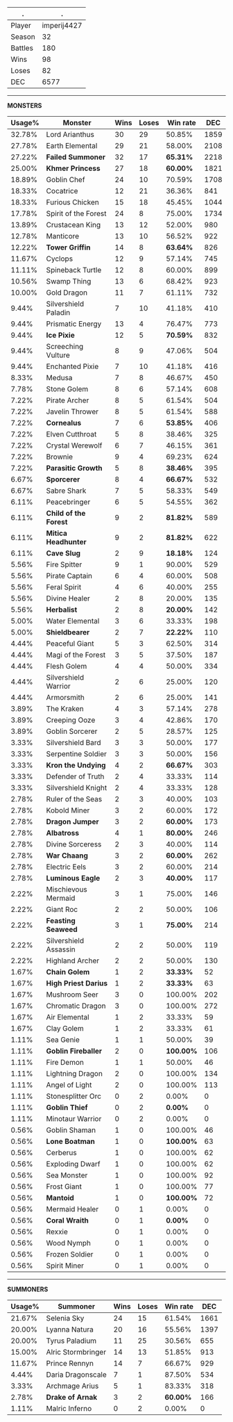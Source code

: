 .|.
|-|-
Player|imperij4427
Season|32
Battles|180
Wins|98
Loses|82
DEC|6577

---
**MONSTERS**

Usage%|Monster|Wins|Loses|Win rate|DEC|
-|-|-|-|-|-|
32.78%|Lord Arianthus|30|29|50.85%|1859|
27.78%|Earth Elemental|29|21|58.00%|2108|
27.22%|**Failed Summoner**|32|17|**65.31%**|2218|
25.00%|**Khmer Princess**|27|18|**60.00%**|1821|
18.89%|Goblin Chef|24|10|70.59%|1708|
18.33%|Cocatrice|12|21|36.36%|841|
18.33%|Furious Chicken|15|18|45.45%|1044|
17.78%|Spirit of the Forest|24|8|75.00%|1734|
13.89%|Crustacean King|13|12|52.00%|980|
12.78%|Manticore|13|10|56.52%|922|
12.22%|**Tower Griffin**|14|8|**63.64%**|826|
11.67%|Cyclops|12|9|57.14%|745|
11.11%|Spineback Turtle|12|8|60.00%|899|
10.56%|Swamp Thing|13|6|68.42%|923|
10.00%|Gold Dragon|11|7|61.11%|732|
9.44%|Silvershield Paladin|7|10|41.18%|410|
9.44%|Prismatic Energy|13|4|76.47%|773|
9.44%|**Ice Pixie**|12|5|**70.59%**|832|
9.44%|Screeching Vulture|8|9|47.06%|504|
9.44%|Enchanted Pixie|7|10|41.18%|416|
8.33%|Medusa|7|8|46.67%|450|
7.78%|Stone Golem|8|6|57.14%|608|
7.22%|Pirate Archer|8|5|61.54%|504|
7.22%|Javelin Thrower|8|5|61.54%|588|
7.22%|**Cornealus**|7|6|**53.85%**|406|
7.22%|Elven Cutthroat|5|8|38.46%|325|
7.22%|Crystal Werewolf|6|7|46.15%|361|
7.22%|Brownie|9|4|69.23%|624|
7.22%|**Parasitic Growth**|5|8|**38.46%**|395|
6.67%|**Sporcerer**|8|4|**66.67%**|532|
6.67%|Sabre Shark|7|5|58.33%|549|
6.11%|Peacebringer|6|5|54.55%|362|
6.11%|**Child of the Forest**|9|2|**81.82%**|589|
6.11%|**Mitica Headhunter**|9|2|**81.82%**|622|
6.11%|**Cave Slug**|2|9|**18.18%**|124|
5.56%|Fire Spitter|9|1|90.00%|529|
5.56%|Pirate Captain|6|4|60.00%|508|
5.56%|Feral Spirit|4|6|40.00%|255|
5.56%|Divine Healer|2|8|20.00%|135|
5.56%|**Herbalist**|2|8|**20.00%**|142|
5.00%|Water Elemental|3|6|33.33%|198|
5.00%|**Shieldbearer**|2|7|**22.22%**|110|
4.44%|Peaceful Giant|5|3|62.50%|314|
4.44%|Magi of the Forest|3|5|37.50%|187|
4.44%|Flesh Golem|4|4|50.00%|334|
4.44%|Silvershield Warrior|2|6|25.00%|120|
4.44%|Armorsmith|2|6|25.00%|141|
3.89%|The Kraken|4|3|57.14%|278|
3.89%|Creeping Ooze|3|4|42.86%|170|
3.89%|Goblin Sorcerer|2|5|28.57%|125|
3.33%|Silvershield Bard|3|3|50.00%|177|
3.33%|Serpentine Soldier|3|3|50.00%|156|
3.33%|**Kron the Undying**|4|2|**66.67%**|303|
3.33%|Defender of Truth|2|4|33.33%|114|
3.33%|Silvershield Knight|2|4|33.33%|128|
2.78%|Ruler of the Seas|2|3|40.00%|103|
2.78%|Kobold Miner|3|2|60.00%|172|
2.78%|**Dragon Jumper**|3|2|**60.00%**|173|
2.78%|**Albatross**|4|1|**80.00%**|246|
2.78%|Divine Sorceress|2|3|40.00%|114|
2.78%|**War Chaang**|3|2|**60.00%**|262|
2.78%|Electric Eels|3|2|60.00%|214|
2.78%|**Luminous Eagle**|2|3|**40.00%**|117|
2.22%|Mischievous Mermaid|3|1|75.00%|146|
2.22%|Giant Roc|2|2|50.00%|106|
2.22%|**Feasting Seaweed**|3|1|**75.00%**|214|
2.22%|Silvershield Assassin|2|2|50.00%|119|
2.22%|Highland Archer|2|2|50.00%|130|
1.67%|**Chain Golem**|1|2|**33.33%**|52|
1.67%|**High Priest Darius**|1|2|**33.33%**|63|
1.67%|Mushroom Seer|3|0|100.00%|202|
1.67%|Chromatic Dragon|3|0|100.00%|272|
1.67%|Air Elemental|1|2|33.33%|59|
1.67%|Clay Golem|1|2|33.33%|61|
1.11%|Sea Genie|1|1|50.00%|39|
1.11%|**Goblin Fireballer**|2|0|**100.00%**|106|
1.11%|Fire Demon|1|1|50.00%|46|
1.11%|Lightning Dragon|2|0|100.00%|134|
1.11%|Angel of Light|2|0|100.00%|113|
1.11%|Stonesplitter Orc|0|2|0.00%|0|
1.11%|**Goblin Thief**|0|2|**0.00%**|0|
1.11%|Minotaur Warrior|0|2|0.00%|0|
0.56%|Goblin Shaman|1|0|100.00%|46|
0.56%|**Lone Boatman**|1|0|**100.00%**|63|
0.56%|Cerberus|1|0|100.00%|62|
0.56%|Exploding Dwarf|1|0|100.00%|62|
0.56%|Sea Monster|1|0|100.00%|92|
0.56%|Frost Giant|1|0|100.00%|77|
0.56%|**Mantoid**|1|0|**100.00%**|72|
0.56%|Mermaid Healer|0|1|0.00%|0|
0.56%|**Coral Wraith**|0|1|**0.00%**|0|
0.56%|Rexxie|0|1|0.00%|0|
0.56%|Wood Nymph|0|1|0.00%|0|
0.56%|Frozen Soldier|0|1|0.00%|0|
0.56%|Spirit Miner|0|1|0.00%|0|

---
**SUMMONERS**

Usage%|Summoner|Wins|Loses|Win rate|DEC|
-|-|-|-|-|-|
21.67%|Selenia Sky|24|15|61.54%|1661|
20.00%|Lyanna Natura|20|16|55.56%|1397|
20.00%|Tyrus Paladium|11|25|30.56%|655|
15.00%|Alric Stormbringer|14|13|51.85%|913|
11.67%|Prince Rennyn|14|7|66.67%|929|
4.44%|Daria Dragonscale|7|1|87.50%|534|
3.33%|Archmage Arius|5|1|83.33%|318|
2.78%|**Drake of Arnak**|3|2|**60.00%**|166|
1.11%|Malric Inferno|0|2|0.00%|0|

